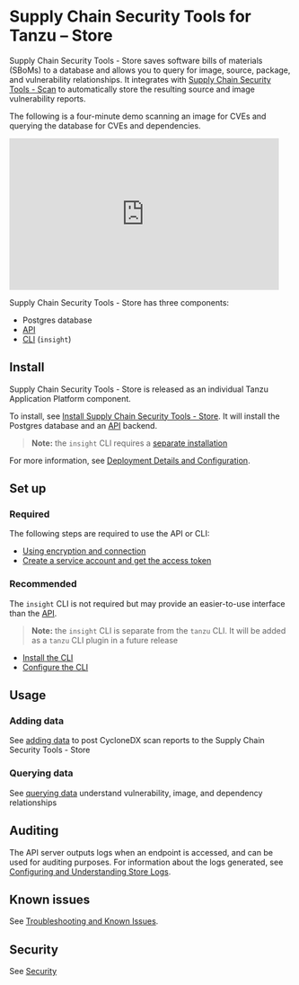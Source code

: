 # Supply Chain Security Tools for Tanzu – Store

Supply Chain Security Tools - Store saves software bills of materials (SBoMs) to a database and allows you to query for image, source, package, and vulnerability relationships.  It integrates with [Supply Chain Security Tools - Scan](../scst-scan/overview.md) to automatically store the resulting source and image vulnerability reports.

The following is a four-minute demo scanning an image for CVEs and querying the database for CVEs and dependencies.

<iframe width="480" height="270"
src="https://www.youtube.com/embed/UoWSsJBjFgc"
frameborder="0" allow="autoplay; encrypted-media" allowfullscreen
alt="A demonstration of the features. First ingesting a bill of materials file. Then investigating vulnerabilities of different images."></iframe>

Supply Chain Security Tools - Store has three components:

* Postgres database
* [API](api.md)
* [CLI](install_cli.md) (`insight`)

## Install

Supply Chain Security Tools - Store is released as an individual Tanzu Application Platform component.

To install, see [Install Supply Chain Security Tools - Store](../install-components.md#install-scst-store).  It will install the Postgres database and an [API](api.md) backend.

> **Note:** the `insight` CLI requires a [separate installation](install_cli.md)

For more information, see [Deployment Details and Configuration](deployment_details.md).

## <a id='required-set-up'></a>Set up

### Required

The following steps are required to use the API or CLI:

* [Using encryption and connection](using_encryption_and_connection.md)
* [Create a service account and get the access token](create_service_account_access_token.md)

### Recommended

The `insight` CLI is not required but may provide an easier-to-use interface than the [API](api.md).  

> **Note:** the `insight` CLI is separate from the `tanzu` CLI.  It will be added as a `tanzu` CLI plugin in a future release

* [Install the CLI](install_cli.md)
* [Configure the CLI](configure_cli.md)

## <a id='usage'></a>Usage

### Adding data

See [adding data](add_cyclonedx_to_store.md) to post CycloneDX scan reports to the Supply Chain Security Tools - Store

### Querying data

See [querying data](querying_the_metadata_store.md) understand vulnerability, image, and dependency relationships

## Auditing

The API server outputs logs when an endpoint is accessed, and can be used for auditing purposes. For information about the logs generated, see [Configuring and Understanding Store Logs](logs.md). 


## Known issues

See [Troubleshooting and Known Issues](known_issues.md).

## Security

See [Security](security.md)
